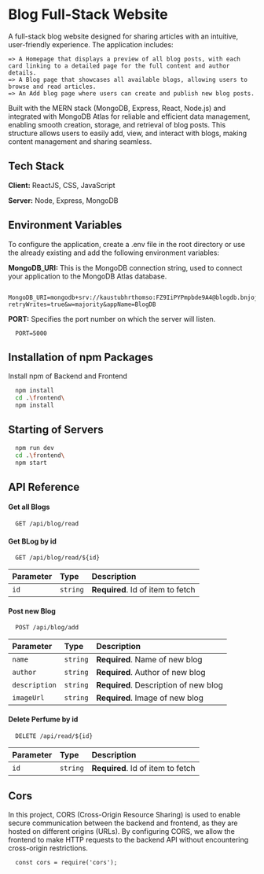 
# Blog Full-Stack Website

A full-stack blog website designed for sharing articles with an intuitive, user-friendly experience. The application includes:

    => A Homepage that displays a preview of all blog posts, with each card linking to a detailed page for the full content and author details.
    => A Blog page that showcases all available blogs, allowing users to browse and read articles.
    => An Add blog page where users can create and publish new blog posts.

Built with the MERN stack (MongoDB, Express, React, Node.js) and integrated with MongoDB Atlas for reliable and efficient data management, enabling smooth creation, storage, and retrieval of blog posts. This structure allows users to easily add, view, and interact with blogs, making content management and sharing seamless.


## Tech Stack

**Client:** ReactJS, CSS, JavaScript

**Server:** Node, Express, MongoDB


## Environment Variables

To configure the application, create a .env file in the root directory or use the already existing and add the following environment variables:

**MongoDB_URI:** 
This is the MongoDB connection string, used to connect your application to the MongoDB Atlas database.

```http
  MongoDB_URI=mongodb+srv://kaustubhrthomso:FZ9IiPYPmpbde9A4@blogdb.bnjoj.mongodb.net/?retryWrites=true&w=majority&appName=BlogDB
```
**PORT:** 
Specifies the port number on which the server will listen.

```http
  PORT=5000
```


## Installation of npm Packages

Install npm of Backend and Frontend

```bash
  npm install
  cd .\frontend\
  npm install 
```
## Starting of Servers

```bash
  npm run dev
  cd .\frontend\
  npm start 
```
## API Reference

#### Get all Blogs

```http
  GET /api/blog/read
```


#### Get BLog by id

```http
  GET /api/blog/read/${id}
```

| Parameter | Type     | Description                       |
| :-------- | :------- | :-------------------------------- |
| `id`      | `string` | **Required**. Id of item to fetch |

#### Post new Blog

```http
  POST /api/blog/add
```
| Parameter | Type     | Description                       |
| :-------- | :------- | :-------------------------------- |
| `name`      | `string` | **Required**. Name of new blog |
| `author`      | `string` | **Required**. Author of new blog |
| `description`      | `string` | **Required**. Description of new blog |
| `imageUrl`      | `string` | **Required**. Image of new blog |


#### Delete Perfume by id

```http
  DELETE /api/read/${id}
```

| Parameter | Type     | Description                       |
| :-------- | :------- | :-------------------------------- |
| `id`      | `string` | **Required**. Id of item to fetch |


## Cors

In this project, CORS (Cross-Origin Resource Sharing) is used to enable secure communication between the backend and frontend, as they are hosted on different origins (URLs). By configuring CORS, we allow the frontend to make HTTP requests to the backend API without encountering cross-origin restrictions. 

```http
  const cors = require('cors');
```
